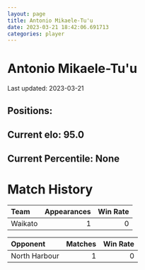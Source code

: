 ```yaml
---  
layout: page  
title: Antonio Mikaele-Tu'u  
date: 2023-03-21 18:42:06.691713  
categories: player  
---
```

# Antonio Mikaele-Tu'u


Last updated: 2023-03-21
## Positions: 

## Current elo: 95.0

## Current Percentile: None

# Match History


| Team    |   Appearances |   Win Rate |
|:--------|--------------:|-----------:|
| Waikato |             1 |          0 |

| Opponent      |   Matches |   Win Rate |
|:--------------|----------:|-----------:|
| North Harbour |         1 |          0 |